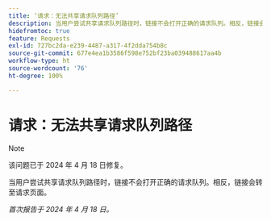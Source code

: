 ```yaml
---
title: ‘请求：无法共享请求队列路径’
description: 当用户尝试共享请求队列路径时，链接不会打开正确的请求队列。相反，链接会转至请求页面。
hidefromtoc: true
feature: Requests
exl-id: 727bc2da-e239-4487-a317-4f2dda754b8c
source-git-commit: 677e4ea1b3586f598e752bf23ba039488617aa4b
workflow-type: ht
source-wordcount: '76'
ht-degree: 100%

---
```


# 请求：无法共享请求队列路径

>[!NOTE]
>
>该问题已于 2024 年 4 月 18 日修复。

当用户尝试共享请求队列路径时，链接不会打开正确的请求队列。相反，链接会转至请求页面。

_首次报告于 2024 年 4 月 18 日。_
